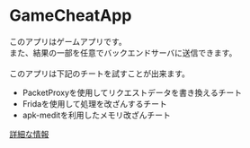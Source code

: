 # GameCheatApp
このアプリはゲームアプリです。<br>
また、結果の一部を任意でバックエンドサーバに送信できます。<br>
<br>
このアプリは下記のチートを試すことが出来ます。
* PacketProxyを使用してリクエストデータを書き換えるチート
* Fridaを使用して処理を改ざんするチート
* apk-meditを利用したメモリ改ざんチート

[詳細な情報](https://bony-bubble-326.notion.site/GameCheatApp-3569b0e7c85e433287813105a3053e9a)

